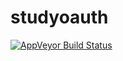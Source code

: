 # studyoauth
[![AppVeyor Build Status](https://ci.appveyor.com/api/projects/status/9v2ljdvcyjocpfvo/branch/master?svg=true)](https://ci.appveyor.com/project/abock/workbooks/branch/master)
